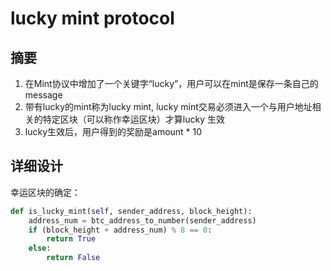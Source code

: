 # lucky mint protocol

## 摘要

1. 在Mint协议中增加了一个关键字“lucky”，用户可以在mint是保存一条自己的message
2. 带有lucky的mint称为lucky mint, lucky mint交易必须进入一个与用户地址相关的特定区块（可以称作幸运区块）才算lucky 生效
3. lucky生效后，用户得到的奖励是amount * 10

## 详细设计

幸运区块的确定：
```python
def is_lucky_mint(self, sender_address, block_height):
    address_num = btc_address_to_number(sender_address)
    if (block_height + address_num) % 8 == 0:
        return True
    else:
        return False
```

## 
